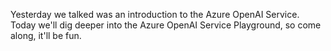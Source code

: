 Yesterday we talked was an introduction to the Azure OpenAI Service. Today we'll dig deeper into the Azure OpenAI Service Playground, so come along, it'll be fun.